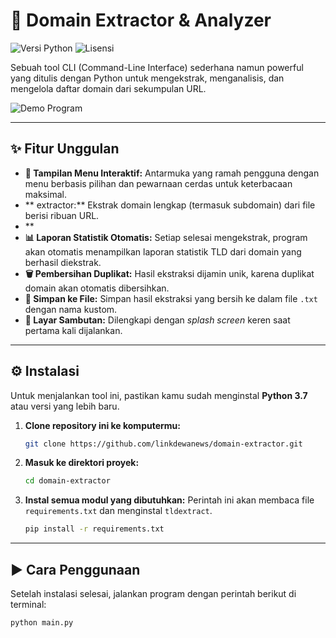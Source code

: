# 🚀 Domain Extractor & Analyzer

![Versi Python](https://img.shields.io/badge/Python-3.7+-blue.svg)
![Lisensi](https://img.shields.io/badge/License-MIT-green.svg)

Sebuah tool CLI (Command-Line Interface) sederhana namun powerful yang ditulis dengan Python untuk mengekstrak, menganalisis, dan mengelola daftar domain dari sekumpulan URL.

![Demo Program](https://file.ahs.my.id/-bRbE2GKzuk)

---

## ✨ Fitur Unggulan

-   **🎨 Tampilan Menu Interaktif:** Antarmuka yang ramah pengguna dengan menu berbasis pilihan dan pewarnaan cerdas untuk keterbacaan maksimal.
-   ** extractor:** Ekstrak domain lengkap (termasuk subdomain) dari file berisi ribuan URL.
-   **
-   **📊 Laporan Statistik Otomatis:** Setiap selesai mengekstrak, program akan otomatis menampilkan laporan statistik TLD dari domain yang berhasil diekstrak.
-   **🗑️ Pembersihan Duplikat:** Hasil ekstraksi dijamin unik, karena duplikat domain akan otomatis dibersihkan.
-   **💾 Simpan ke File:** Simpan hasil ekstraksi yang bersih ke dalam file `.txt` dengan nama kustom.
-   **👋 Layar Sambutan:** Dilengkapi dengan *splash screen* keren saat pertama kali dijalankan.

---

## ⚙️ Instalasi

Untuk menjalankan tool ini, pastikan kamu sudah menginstal **Python 3.7** atau versi yang lebih baru.

1.  **Clone repository ini ke komputermu:**
    ```bash
    git clone https://github.com/linkdewanews/domain-extractor.git
    ```

2.  **Masuk ke direktori proyek:**
    ```bash
    cd domain-extractor
    ```

3.  **Instal semua modul yang dibutuhkan:**
    Perintah ini akan membaca file `requirements.txt` dan menginstal `tldextract`.
    ```bash
    pip install -r requirements.txt
    ```

---

## ▶️ Cara Penggunaan

Setelah instalasi selesai, jalankan program dengan perintah berikut di terminal:

```bash
python main.py